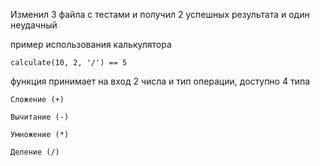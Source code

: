 Изменил 3 файла с тестами и получил 2 успешных результата и один неудачный

пример использования калькулятора

```
calculate(10, 2, '/') == 5
```

функция принимает на вход 2 числа и тип операции, доступно 4 типа
```chatinput
Сложение (+)

Вычитание (-)

Умножение (*)

Деление (/)
```
